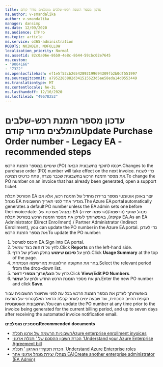 ```yaml
---
title: עדכון מספר הזמנת רכש-שלבים מומלצים מדור קודם
ms.author: v-smandalika
author: v-smandalika
manager: dansimp
ms.date: 12/09/2020
ms.audience: ITPro
ms.topic: article
ms.service: o365-administration
ROBOTS: NOINDEX, NOFOLLOW
localization_priority: Normal
ms.assetid: 82c0a06e-86b0-4e8c-8644-59cbc02e7645
ms.custom:
- "9004166"
- "7322"
ms.openlocfilehash: ef1e5f52cb26542892199694309fb2b0df551997
ms.sourcegitcommit: a7952283882d341515623d5ae58eda14d0553449
ms.translationtype: MT
ms.contentlocale: he-IL
ms.lasthandoff: 12/10/2020
ms.locfileid: "49678252"
---
```

# <a name="update-purchase-order-number---legacy-ea---recommended-steps"></a><span data-ttu-id="28cf8-102">עדכון מספר הזמנת רכש-שלבים מומלצים מדור קודם</span><span class="sxs-lookup"><span data-stu-id="28cf8-102">Update Purchase Order number - Legacy EA - recommended steps</span></span>

<span data-ttu-id="28cf8-103">שינויים במספר הזמנת הרכש (PO) ייכנסו לתוקף בחשבונית הבאה.</span><span class="sxs-lookup"><span data-stu-id="28cf8-103">Changes to the purchase order (PO) number will take effect on the next invoice.</span></span> <span data-ttu-id="28cf8-104">כדי לשנות את מספר הזמנת הרכש בחשבונית שכבר נוצרה, פתח כרטיס תמיכה.</span><span class="sxs-lookup"><span data-stu-id="28cf8-104">To change the PO number on an invoice that has already been generated, open a support ticket.</span></span> 

<span data-ttu-id="28cf8-105">הפורטל תכלת EA יוצר באופן אוטומטי מספר ברירת מחדל של הזמנת רכש, אלא אם מנהל EA מגדיר אחד לפני תאריך החשבונית.</span><span class="sxs-lookup"><span data-stu-id="28cf8-105">The Azure EA portal automatically generates a default PO number unless the EA admin sets one before the invoice date.</span></span> <span data-ttu-id="28cf8-106">כמנהל מערכת של EA (הרשמה ישירה)/מנהל שותף (הרשמה עקיפה), באפשרותך לעדכן את מספר הזמנת הרכש בפורטל תכלת EA.</span><span class="sxs-lookup"><span data-stu-id="28cf8-106">As an EA Administrator (Direct Enrollment) / Partner Administrator (Indirect Enrollment), you can update the PO number in the Azure EA portal.</span></span> <span data-ttu-id="28cf8-107">כדי לעדכן את מספר הזמנת הרכש:</span><span class="sxs-lookup"><span data-stu-id="28cf8-107">To update the PO number:</span></span>

1. <span data-ttu-id="28cf8-108">היכנס לפורטל EA.</span><span class="sxs-lookup"><span data-stu-id="28cf8-108">Sign into EA portal.</span></span>
2. <span data-ttu-id="28cf8-109">לחץ על **דוחות** בצד שמאל.</span><span class="sxs-lookup"><span data-stu-id="28cf8-109">Click **Reports** on the left-hand side.</span></span>
3. <span data-ttu-id="28cf8-110">לחץ על **סיכום שימוש** בחלק העליון של הדף.</span><span class="sxs-lookup"><span data-stu-id="28cf8-110">Click **Usage Summary** at the top of the page.</span></span>
4. <span data-ttu-id="28cf8-111">בחר את התקופה הרלוונטית מהרשימה הנפתחת.</span><span class="sxs-lookup"><span data-stu-id="28cf8-111">Select the relevant period from the drop-down list.</span></span>
5. <span data-ttu-id="28cf8-112">לחץ על **הצג/ערוך מספרי דואר**.</span><span class="sxs-lookup"><span data-stu-id="28cf8-112">Click **View/Edit PO Numbers**.</span></span>
6. <span data-ttu-id="28cf8-113">הזן את מספר הזמנת הרכש החדש ולחץ על **שמור**.</span><span class="sxs-lookup"><span data-stu-id="28cf8-113">Enter the new PO number and click **Save**.</span></span>

<span data-ttu-id="28cf8-114">באפשרותך לעדכן את מספר הזמנת הרכש בכל עת לפני שתיווצר החשבונית עבור תקופת החיוב הנוכחית, ועד שבעה ימים לאחר קבלת הדואר האלקטרוני של הודעת החשבונית האוטומטית.</span><span class="sxs-lookup"><span data-stu-id="28cf8-114">You can update the PO number at any time prior to the invoice being generated for the current billing period, and up to seven days after receiving the automated invoice notification email.</span></span> 

<span data-ttu-id="28cf8-115">**מסמכים מומלצים**</span><span class="sxs-lookup"><span data-stu-id="28cf8-115">**Recommended documents**</span></span>

- [<span data-ttu-id="28cf8-116">חשבוניות הרשמה של ארגון תכלת</span><span class="sxs-lookup"><span data-stu-id="28cf8-116">Azure enterprise enrollment invoices</span></span>](https://docs.microsoft.com/azure/cost-management-billing/manage/ea-portal-enrollment-invoices) 
- [<span data-ttu-id="28cf8-117">הכרת חשבון ההסכם של ' תכלת ארגוני '</span><span class="sxs-lookup"><span data-stu-id="28cf8-117">Understand your Azure Enterprise Agreement bill</span></span>](https://docs.microsoft.com/azure/cost-management-billing/understand/review-enterprise-agreement-bill)  
- [<span data-ttu-id="28cf8-118">הכרת תפקידי הארגון ' תכלת '</span><span class="sxs-lookup"><span data-stu-id="28cf8-118">Understand Azure Enterprise roles</span></span>](https://docs.microsoft.com/azure/cost-management-billing/manage/understand-ea-roles#add-a-new-enterprise-administrator) 
- [<span data-ttu-id="28cf8-119">יצירת מנהל ארגוני אחר (מנהל EA)</span><span class="sxs-lookup"><span data-stu-id="28cf8-119">Create another enterprise administrator (EA Admin)</span></span>](https://docs.microsoft.com/azure/cost-management-billing/manage/ea-portal-administration#create-another-enterprise-administrator)

